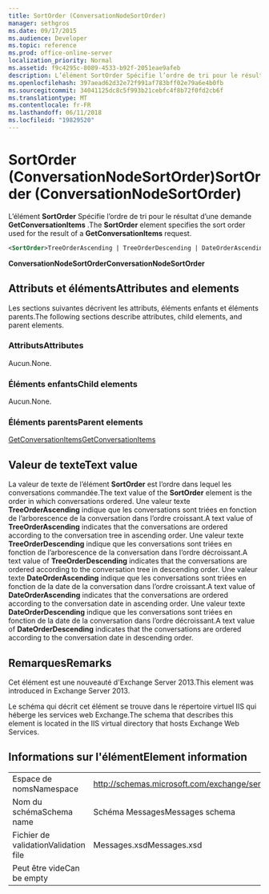 ```yaml
---
title: SortOrder (ConversationNodeSortOrder)
manager: sethgros
ms.date: 09/17/2015
ms.audience: Developer
ms.topic: reference
ms.prod: office-online-server
localization_priority: Normal
ms.assetid: f9c4295c-8089-4533-b92f-2051eae9afeb
description: L’élément SortOrder Spécifie l’ordre de tri pour le résultat d’une demande GetConversationItems.
ms.openlocfilehash: 397aead62d32e72f991af783bff02e79a6e4b0fb
ms.sourcegitcommit: 34041125dc8c5f993b21cebfc4f8b72f0fd2cb6f
ms.translationtype: MT
ms.contentlocale: fr-FR
ms.lasthandoff: 06/11/2018
ms.locfileid: "19829520"
---
```

# <a name="sortorder-conversationnodesortorder"></a><span data-ttu-id="b7cc9-103">SortOrder (ConversationNodeSortOrder)</span><span class="sxs-lookup"><span data-stu-id="b7cc9-103">SortOrder (ConversationNodeSortOrder)</span></span>

<span data-ttu-id="b7cc9-104">L’élément **SortOrder** Spécifie l’ordre de tri pour le résultat d’une demande **GetConversationItems** .</span><span class="sxs-lookup"><span data-stu-id="b7cc9-104">The **SortOrder** element specifies the sort order used for the result of a **GetConversationItems** request.</span></span> 
  
```XML
<SortOrder>TreeOrderAscending | TreeOrderDescending | DateOrderAscending | DateOrderDescending</SortOrder>
```

 <span data-ttu-id="b7cc9-105">**ConversationNodeSortOrder**</span><span class="sxs-lookup"><span data-stu-id="b7cc9-105">**ConversationNodeSortOrder**</span></span>
## <a name="attributes-and-elements"></a><span data-ttu-id="b7cc9-106">Attributs et éléments</span><span class="sxs-lookup"><span data-stu-id="b7cc9-106">Attributes and elements</span></span>

<span data-ttu-id="b7cc9-107">Les sections suivantes décrivent les attributs, éléments enfants et éléments parents.</span><span class="sxs-lookup"><span data-stu-id="b7cc9-107">The following sections describe attributes, child elements, and parent elements.</span></span>
  
### <a name="attributes"></a><span data-ttu-id="b7cc9-108">Attributs</span><span class="sxs-lookup"><span data-stu-id="b7cc9-108">Attributes</span></span>

<span data-ttu-id="b7cc9-109">Aucun.</span><span class="sxs-lookup"><span data-stu-id="b7cc9-109">None.</span></span>
  
### <a name="child-elements"></a><span data-ttu-id="b7cc9-110">Éléments enfants</span><span class="sxs-lookup"><span data-stu-id="b7cc9-110">Child elements</span></span>

<span data-ttu-id="b7cc9-111">Aucun.</span><span class="sxs-lookup"><span data-stu-id="b7cc9-111">None.</span></span>
  
### <a name="parent-elements"></a><span data-ttu-id="b7cc9-112">Éléments parents</span><span class="sxs-lookup"><span data-stu-id="b7cc9-112">Parent elements</span></span>

[<span data-ttu-id="b7cc9-113">GetConversationItems</span><span class="sxs-lookup"><span data-stu-id="b7cc9-113">GetConversationItems</span></span>](getconversationitems.md)
  
## <a name="text-value"></a><span data-ttu-id="b7cc9-114">Valeur de texte</span><span class="sxs-lookup"><span data-stu-id="b7cc9-114">Text value</span></span>

<span data-ttu-id="b7cc9-115">La valeur de texte de l’élément **SortOrder** est l’ordre dans lequel les conversations commandée.</span><span class="sxs-lookup"><span data-stu-id="b7cc9-115">The text value of the **SortOrder** element is the order in which conversations ordered.</span></span> <span data-ttu-id="b7cc9-116">Une valeur texte **TreeOrderAscending** indique que les conversations sont triées en fonction de l’arborescence de la conversation dans l’ordre croissant.</span><span class="sxs-lookup"><span data-stu-id="b7cc9-116">A text value of **TreeOrderAscending** indicates that the conversations are ordered according to the conversation tree in ascending order.</span></span> <span data-ttu-id="b7cc9-117">Une valeur texte **TreeOrderDescending** indique que les conversations sont triées en fonction de l’arborescence de la conversation dans l’ordre décroissant.</span><span class="sxs-lookup"><span data-stu-id="b7cc9-117">A text value of **TreeOrderDescending** indicates that the conversations are ordered according to the conversation tree in descending order.</span></span> <span data-ttu-id="b7cc9-118">Une valeur texte **DateOrderAscending** indique que les conversations sont triées en fonction de la date de la conversation dans l’ordre croissant.</span><span class="sxs-lookup"><span data-stu-id="b7cc9-118">A text value of **DateOrderAscending** indicates that the conversations are ordered according to the conversation date in ascending order.</span></span> <span data-ttu-id="b7cc9-119">Une valeur texte **DateOrderDescending** indique que les conversations sont triées en fonction de la date de la conversation dans l’ordre décroissant.</span><span class="sxs-lookup"><span data-stu-id="b7cc9-119">A text value of **DateOrderDescending** indicates that the conversations are ordered according to the conversation date in descending order.</span></span> 
  
## <a name="remarks"></a><span data-ttu-id="b7cc9-120">Remarques</span><span class="sxs-lookup"><span data-stu-id="b7cc9-120">Remarks</span></span>

<span data-ttu-id="b7cc9-121">Cet élément est une nouveauté d'Exchange Server 2013.</span><span class="sxs-lookup"><span data-stu-id="b7cc9-121">This element was introduced in Exchange Server 2013.</span></span>
  
<span data-ttu-id="b7cc9-122">Le schéma qui décrit cet élément se trouve dans le répertoire virtuel IIS qui héberge les services web Exchange.</span><span class="sxs-lookup"><span data-stu-id="b7cc9-122">The schema that describes this element is located in the IIS virtual directory that hosts Exchange Web Services.</span></span>
  
## <a name="element-information"></a><span data-ttu-id="b7cc9-123">Informations sur l'élément</span><span class="sxs-lookup"><span data-stu-id="b7cc9-123">Element information</span></span>

|||
|:-----|:-----|
|<span data-ttu-id="b7cc9-124">Espace de noms</span><span class="sxs-lookup"><span data-stu-id="b7cc9-124">Namespace</span></span>  <br/> |http://schemas.microsoft.com/exchange/services/2006/messages  <br/> |
|<span data-ttu-id="b7cc9-125">Nom du schéma</span><span class="sxs-lookup"><span data-stu-id="b7cc9-125">Schema name</span></span>  <br/> |<span data-ttu-id="b7cc9-126">Schéma Messages</span><span class="sxs-lookup"><span data-stu-id="b7cc9-126">Messages schema</span></span>  <br/> |
|<span data-ttu-id="b7cc9-127">Fichier de validation</span><span class="sxs-lookup"><span data-stu-id="b7cc9-127">Validation file</span></span>  <br/> |<span data-ttu-id="b7cc9-128">Messages.xsd</span><span class="sxs-lookup"><span data-stu-id="b7cc9-128">Messages.xsd</span></span>  <br/> |
|<span data-ttu-id="b7cc9-129">Peut être vide</span><span class="sxs-lookup"><span data-stu-id="b7cc9-129">Can be empty</span></span>  <br/> ||
   

